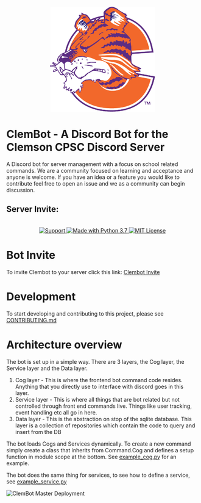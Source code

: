 <p align="center">
  <img src="ClemBot.png" width="275" height= "275">
</p>


# ClemBot - A Discord Bot for the Clemson CPSC Discord Server
A Discord bot for server management with a focus on school related commands. We are a community focused on learning and acceptance and anyone is welcome. If you have an idea or a feature you would like to contribute feel free to open an issue and we as a community can begin discussion. 
## Server Invite:  

<div align="center">
  <br>

  <a href="https://discord.gg/QNRbC6k">
    <img src="https://img.shields.io/discord/515071617815019520.svg?label=Discord&logo=Discord&colorB=7289da&style=for-the-badge" alt="Support">
  </a>
  
  <a href="https://www.python.org/downloads/">
    <img src="https://img.shields.io/badge/Made%20With-Python%203.8-blue.svg?style=for-the-badge&logo=Python" alt="Made with Python 3.7">
  </a>
  
  <a href="https://github.com/ClemsonCPSC-Discord/ClemBot/blob/master/LICENSE">
    <img src="https://img.shields.io/badge/license-mit-e74c3c.svg?style=for-the-badge&logo=appveyor" alt="MIT License">
  </a>
  </br>
</div>

# Bot Invite
To invite Clembot to your server click this link: [Clembot Invite](https://discord.com/api/oauth2/authorize?client_id=710672266245177365&permissions=2081291511&scope=bot)

# Development
To start developing and contributing to this project, please see [CONTRIBUTING.md](CONTRIBUTING.md)

# Architecture overview

The bot is set up in a simple way. There are 3 layers, the Cog layer, the Service layer and the Data layer.

1. Cog layer - This is where the frontend bot command code resides. Anything that you directly use to interface with discord goes in this layer.
2. Service layer - This is where all things that are bot related but not controlled through front end commands live. Things like user tracking, event handling etc all go in here.
3. Data layer - This is the abstraction on stop of the sqlite database. This layer is a collection of repositories which contain the code to query and insert from the DB

The bot loads Cogs and Services dynamically. To create a new command simply create a class that inherits from Command.Cog and defines a setup function in module scope at the bottom. See [example_cog.py](https://github.com/ClemsonCPSC-Discord/ClemBot/blob/master/bot/cogs/example_cog.py) for an example. 

The bot does the same thing for services, to see how to define a service, see [example_service.py](https://github.com/ClemsonCPSC-Discord/ClemBot/blob/master/bot/services/example_service.py)

![ClemBot Master Deployment](https://github.com/ClemsonCPSC-Discord/ClemBot/workflows/ClemBot%20Master%20Deployment/badge.svg?branch=master)

